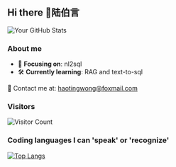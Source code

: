 ## Hi there 👋陆伯言

![Your GitHub Stats](https://github-readme-stats.vercel.app/api?username=Lu-Boyan&show_icons=true&theme=dark&count_private=true&include_orgs=true)

### About me

- 🎯 **Focusing on**: nl2sql
- 🛠️ **Currently learning**: RAG and text-to-sql

📧 Contact me at: [haotingwong@foxmail.com](mailto:haotingwong@foxmail.com)

### Visitors
![Visitor Count](https://komarev.com/ghpvc/?username=Lu-Boyan&color=green)

### Coding languages I can 'speak' or 'recognize'
[![Top Langs](https://github-readme-stats.vercel.app/api/top-langs/?username=Lu-Boyan&layout=compact&count_private=true&include_orgs=true)](https://github.com/Lu-Boyan)


